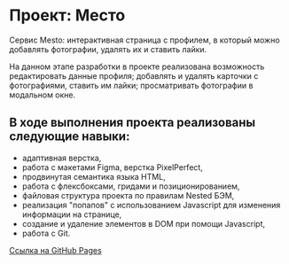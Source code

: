 # Проект: Место

Сервис Mesto: интерактивная страница с профилем, в который можно добавлять фотографии, удалять их и ставить лайки.

На данном этапе разработки в проекте реализована возможность редактировать данные профиля; добавлять и удалять карточки с фотографиями, ставить им лайки; просматривать фотографии в модальном окне.

## В ходе выполнения проекта реализованы следующие навыки:

* адаптивная верстка,
* работа с макетами Figma, верстка PixelPerfect,
* продвинутая семантика языка HTML,
* работа с флексбоксами, гридами и позиционированием,
* файловая структура проекта по правилам Nested БЭМ,
* реализация "попапов" с использованием Javascript для изменения информации на странице,
* создание и удаление элементов в DOM при помощи Javascript,
* работа с Git.

[Ссылка на GitHub Pages](https://ninakhomich.github.io/second-project-gh-pages/)